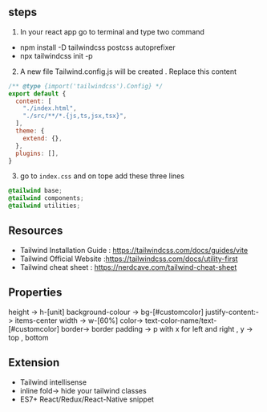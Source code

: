 ## steps 
1. In your react app  go to terminal and type two command
* npm install -D tailwindcss postcss autoprefixer
* npx tailwindcss init -p
  
2. A new file Tailwind.config.js will be created . Replace this content
```js
/** @type {import('tailwindcss').Config} */
export default {
  content: [
    "./index.html",
    "./src/**/*.{js,ts,jsx,tsx}",
  ],
  theme: {
    extend: {},
  },
  plugins: [],
}
```

3. go to `index.css` and on tope add these three lines 
```css
@tailwind base;
@tailwind components;
@tailwind utilities;
```


## Resources 
* Tailwind Installation Guide : https://tailwindcss.com/docs/guides/vite
* Tailwind Official Website :https://tailwindcss.com/docs/utility-first
* Tailwind cheat sheet : https://nerdcave.com/tailwind-cheat-sheet

## Properties
height -> h-[unit]
background-colour -> bg-[#customcolor]
justify-content:-> items-center 
width -> w-[60%] 
color-> text-color-name/text-[#customcolor]
border-> border
padding -> p with x for left and right , y -> top , bottom


## Extension 
* Tailwind intellisense
* inline fold-> hide your tailwind classes
* ES7+ React/Redux/React-Native snippet